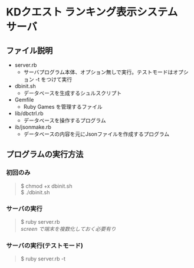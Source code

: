 # KDクエスト ランキング表示システム　サーバ    

## ファイル説明  

 * server.rb 
   * サーバプログラム本体、オプション無しで実行。テストモードはオプション -t をつけて実行  
 * dbinit.sh
   * データベースを生成するシュルスクリプト  
 * Gemfile  
   * Ruby Games を管理するファイル  
 * lib/dbctrl.rb  
   * データベースを操作するプログラム  
 * ib/jsonmake.rb  
   * データベースの内容を元にJsonファイルを作成するプログラム   

## プログラムの実行方法  

### 初回のみ  
> $ chmod +x dbinit.sh  
> $ ./dbinit.sh  

### サーバの実行  
> $ ruby server.rb  
*screen で端末を複数化しておく必要有り*

### サーバの実行(テストモード)  
> $ ruby server.rb -t